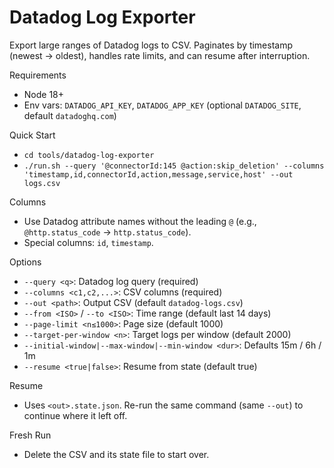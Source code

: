 # Datadog Log Exporter

Export large ranges of Datadog logs to CSV. Paginates by timestamp (newest → oldest), handles rate limits, and can resume after interruption.

Requirements

- Node 18+
- Env vars: `DATADOG_API_KEY`, `DATADOG_APP_KEY` (optional `DATADOG_SITE`, default `datadoghq.com`)

Quick Start

- `cd tools/datadog-log-exporter`
- `./run.sh --query '@connectorId:145 @action:skip_deletion' --columns 'timestamp,id,connectorId,action,message,service,host' --out logs.csv`

Columns

- Use Datadog attribute names without the leading `@` (e.g., `@http.status_code` → `http.status_code`).
- Special columns: `id`, `timestamp`.

Options

- `--query <q>`: Datadog log query (required)
- `--columns <c1,c2,...>`: CSV columns (required)
- `--out <path>`: Output CSV (default `datadog-logs.csv`)
- `--from <ISO>` / `--to <ISO>`: Time range (default last 14 days)
- `--page-limit <n≤1000>`: Page size (default 1000)
- `--target-per-window <n>`: Target logs per window (default 2000)
- `--initial-window|--max-window|--min-window <dur>`: Defaults 15m / 6h / 1m
- `--resume <true|false>`: Resume from state (default true)

Resume

- Uses `<out>.state.json`. Re-run the same command (same `--out`) to continue where it left off.

Fresh Run

- Delete the CSV and its state file to start over.
